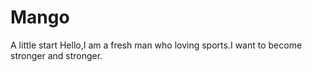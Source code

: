 # Mango
A little start
Hello,I am a fresh man who loving sports.I want to become stronger and stronger.
